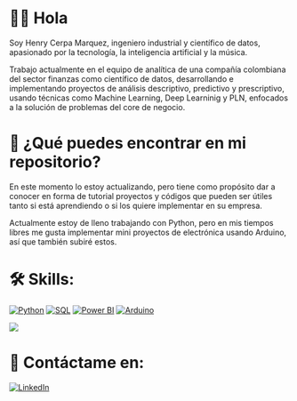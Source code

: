 
# 👨‍🚀 Hola

Soy Henry Cerpa Marquez, ingeniero industrial y científico de datos, apasionado por la tecnología, la inteligencia artificial y la música.

Trabajo actualmente en el equipo de analítica de una compañía colombiana del sector finanzas como científico de datos, desarrollando e implementando proyectos de análisis descriptivo, predictivo y prescriptivo, usando técnicas como Machine Learning, Deep Learninig y PLN, enfocados a la solución de problemas del core de negocio.

# 💼 ¿Qué puedes encontrar en mi repositorio?

En este momento lo estoy actualizando, pero tiene como propósito dar a conocer en forma de tutorial proyectos y códigos que pueden ser útiles tanto si está aprendiendo o si los quiere implementar en su empresa.

Actualmente estoy de lleno trabajando con Python, pero en mis tiempos libres me gusta implementar mini proyectos de electrónica usando Arduino, así que también subiré estos.

# 🛠️ Skills:

[![Python](https://img.shields.io/badge/Python-47A141?style=for-the-badge&logo=Python&logoColor=white&labelColor=101010)](https://www.python.org/)
[![SQL](https://img.shields.io/badge/SQL-999999?style=for-the-badge&logo=Liquibase&logoColor=white&labelColor=101010)]()
[![Power BI](https://img.shields.io/badge/Power_BI-F2C811?style=for-the-badge&logo=Power-BI&logoColor=white&labelColor=101010)](https://powerbi.microsoft.com/es-es/desktop/)
[![Arduino](https://img.shields.io/badge/Arduino-00979D?style=for-the-badge&logo=Arduino&logoColor=white&labelColor=101010)](https://www.arduino.cc/)


<a href="https://github.com/henrycerpam/henrycerpam">
  <img align="center" src="https://github-readme-stats.vercel.app/api/top-langs/?username=henrycerpam&hide=java,html&title_color=ffffff&text_color=c9cacc&icon_color=2bbc8a&bg_color=1d1f21"/>
</a>


# 💬 Contáctame en:

[![LinkedIn](https://img.shields.io/badge/LinkedIn-henrycerpam-101010?style=for-the-badge&logo=linkedin&logoColor=white&labelColor=0A66C2)](https://www.linkedin.com/in/henrycerpam)


